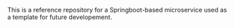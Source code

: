 This is a reference repository for a Springboot-based microservice used as a template for future developement.
